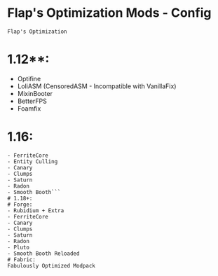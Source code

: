 # Flap's Optimization Mods - Config
```Flap's Optimization```
# 1.12**:
- Optifine
- LoliASM (CensoredASM - Incompatible with VanillaFix)
- MixinBooter
- BetterFPS
- Foamfix
# 1.16:
```- Optifine/Magnesium
- FerriteCore
- Entity Culling
- Canary
- Clumps
- Saturn
- Radon
- Smooth Booth```
# 1.18+:
# Forge:
- Rubidium + Extra
- FerriteCore
- Canary
- Clumps
- Saturn
- Radon
- Pluto
- Smooth Booth Reloaded
# Fabric:
Fabulously Optimized Modpack
